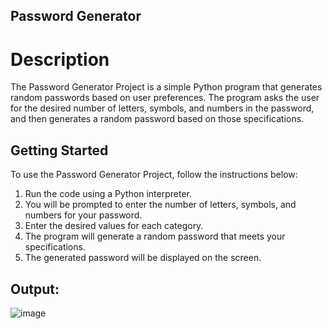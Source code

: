 ## Password Generator 
# Description
The Password Generator Project is a simple Python program that generates random passwords based on user preferences. The program asks the user for the desired number of letters, symbols, and numbers in the password, and then generates a random password based on those specifications.

## Getting Started 
To use the Password Generator Project, follow the instructions below:

1. Run the code using a Python interpreter.
2. You will be prompted to enter the number of letters, symbols, and numbers for your password.
3. Enter the desired values for each category.
4. The program will generate a random password that meets your specifications.
5. The generated password will be displayed on the screen.

## Output:
![image](https://github.com/sadafahmedd/python_projects/assets/90939272/f53203ba-e923-4843-b1a7-03677b354f69)

